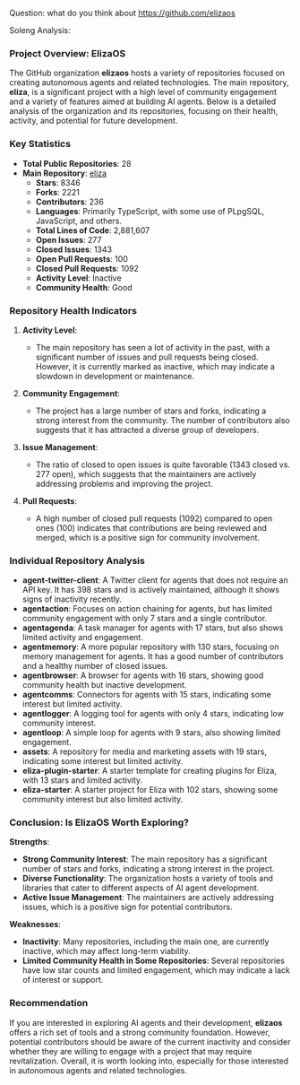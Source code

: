 Question: what do you think about https://github.com/elizaos

Soleng Analysis:

### Project Overview: ElizaOS

The GitHub organization **elizaos** hosts a variety of repositories focused on creating autonomous agents and related technologies. The main repository, **eliza**, is a significant project with a high level of community engagement and a variety of features aimed at building AI agents. Below is a detailed analysis of the organization and its repositories, focusing on their health, activity, and potential for future development.

### Key Statistics

- **Total Public Repositories**: 28
- **Main Repository**: [eliza](https://github.com/elizaos/eliza)
  - **Stars**: 8346
  - **Forks**: 2221
  - **Contributors**: 236
  - **Languages**: Primarily TypeScript, with some use of PLpgSQL, JavaScript, and others.
  - **Total Lines of Code**: 2,881,607
  - **Open Issues**: 277
  - **Closed Issues**: 1343
  - **Open Pull Requests**: 100
  - **Closed Pull Requests**: 1092
  - **Activity Level**: Inactive
  - **Community Health**: Good

### Repository Health Indicators

1. **Activity Level**: 
   - The main repository has seen a lot of activity in the past, with a significant number of issues and pull requests being closed. However, it is currently marked as inactive, which may indicate a slowdown in development or maintenance.

2. **Community Engagement**:
   - The project has a large number of stars and forks, indicating a strong interest from the community. The number of contributors also suggests that it has attracted a diverse group of developers.

3. **Issue Management**:
   - The ratio of closed to open issues is quite favorable (1343 closed vs. 277 open), which suggests that the maintainers are actively addressing problems and improving the project.

4. **Pull Requests**:
   - A high number of closed pull requests (1092) compared to open ones (100) indicates that contributions are being reviewed and merged, which is a positive sign for community involvement.

### Individual Repository Analysis

- **agent-twitter-client**: A Twitter client for agents that does not require an API key. It has 398 stars and is actively maintained, although it shows signs of inactivity recently.
- **agentaction**: Focuses on action chaining for agents, but has limited community engagement with only 7 stars and a single contributor.
- **agentagenda**: A task manager for agents with 17 stars, but also shows limited activity and engagement.
- **agentmemory**: A more popular repository with 130 stars, focusing on memory management for agents. It has a good number of contributors and a healthy number of closed issues.
- **agentbrowser**: A browser for agents with 16 stars, showing good community health but inactive development.
- **agentcomms**: Connectors for agents with 15 stars, indicating some interest but limited activity.
- **agentlogger**: A logging tool for agents with only 4 stars, indicating low community interest.
- **agentloop**: A simple loop for agents with 9 stars, also showing limited engagement.
- **assets**: A repository for media and marketing assets with 19 stars, indicating some interest but limited activity.
- **eliza-plugin-starter**: A starter template for creating plugins for Eliza, with 13 stars and limited activity.
- **eliza-starter**: A starter project for Eliza with 102 stars, showing some community interest but also limited activity.

### Conclusion: Is ElizaOS Worth Exploring?

**Strengths**:
- **Strong Community Interest**: The main repository has a significant number of stars and forks, indicating a strong interest in the project.
- **Diverse Functionality**: The organization hosts a variety of tools and libraries that cater to different aspects of AI agent development.
- **Active Issue Management**: The maintainers are actively addressing issues, which is a positive sign for potential contributors.

**Weaknesses**:
- **Inactivity**: Many repositories, including the main one, are currently inactive, which may affect long-term viability.
- **Limited Community Health in Some Repositories**: Several repositories have low star counts and limited engagement, which may indicate a lack of interest or support.

### Recommendation

If you are interested in exploring AI agents and their development, **elizaos** offers a rich set of tools and a strong community foundation. However, potential contributors should be aware of the current inactivity and consider whether they are willing to engage with a project that may require revitalization. Overall, it is worth looking into, especially for those interested in autonomous agents and related technologies.